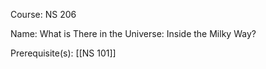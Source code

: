 




Course: NS 206

Name: What is There in the Universe: Inside the Milky Way?

Prerequisite(s): [[NS 101]]